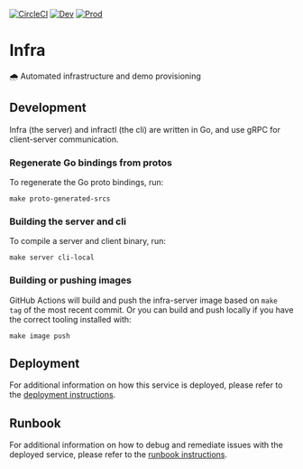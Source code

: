 [![CircleCI][circleci-badge]][circleci-link]
[![Dev][dev-badge]][dev-link]
[![Prod][prod-badge]][prod-link]

# Infra

🌧️ Automated infrastructure and demo provisioning

## Development

Infra (the server) and infractl (the cli) are written in Go, and use gRPC for client-server communication.

### Regenerate Go bindings from protos

To regenerate the Go proto bindings, run:

`make proto-generated-srcs`

### Building the server and cli

To compile a server and client binary, run:

`make server cli-local`

### Building or pushing images

GitHub Actions will build and push the infra-server image based on `make tag` of
the most recent commit. Or you can build and push locally if you have the
correct tooling installed with:

`make image push`

## Deployment

For additional information on how this service is deployed, please refer to the [deployment instructions](https://github.com/stackrox/infra/blob/master/DEPLOYMENT.md).

## Runbook

For additional information on how to debug and remediate issues with the deployed service, please refer to the [runbook instructions](https://github.com/stackrox/infra/blob/master/TROUBLESHOOTING.md).

[circleci-badge]: https://circleci.com/gh/stackrox/infra.svg?style=shield&circle-token=afa342906b658b5349c68b70fa82fd85d1422212
[circleci-link]:  https://circleci.com/gh/stackrox/infra
[dev-badge]:      https://img.shields.io/badge/infra-development-green
[dev-link]:       https://infra.rox.systems
[prod-badge]:     https://img.shields.io/badge/infra-production-green
[prod-link]:      https://infra.rox.systems
